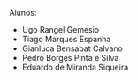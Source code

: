 Alunos: 
- Ugo Rangel Gemesio
- Tiago Marques Espanha
- Gianluca Bensabat Calvano
- Pedro Borges Pinta e Silva
- Eduardo de Miranda Siqueira

